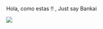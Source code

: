 Hola, como estas !! , Just say Bankai

![](https://tenor.com/view/yamamoto-yamamoto-shigekuni-genryusai-yamamoto-shigekuni-bankai-zanka-no-tachi-gif-27096924)
